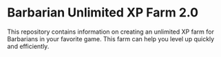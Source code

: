 # Barbarian Unlimited XP Farm 2.0

This repository contains information on creating an unlimited XP farm for Barbarians in your favorite game. This farm can help you level up quickly and efficiently.
